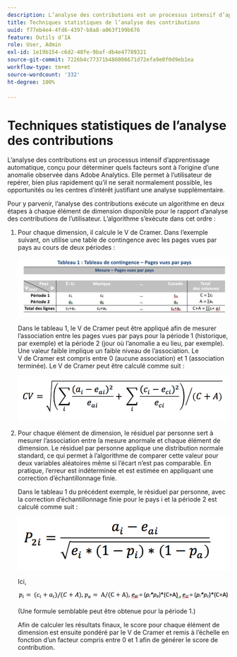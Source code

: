 ```yaml
---
description: L’analyse des contributions est un processus intensif d’apprentissage automatique, conçu pour déterminer quels facteurs sont à l’origine d’une anomalie observée dans Adobe Analytics. Elle permet à l’utilisateur de repérer, bien plus rapidement qu’il ne serait normalement possible, les opportunités ou les centres d’intérêt justifiant une analyse supplémentaire.
title: Techniques statistiques de l’analyse des contributions
uuid: f77eb4e4-4fd6-4397-b8a8-a063f199b676
feature: Outils d’IA
role: User, Admin
exl-id: 1e19b154-c6d2-48fe-9baf-db4e47789321
source-git-commit: 7226b4c77371b486006671d72efa9e0f0d9eb1ea
workflow-type: tm+mt
source-wordcount: '332'
ht-degree: 100%

---
```


# Techniques statistiques de l’analyse des contributions

L’analyse des contributions est un processus intensif d’apprentissage automatique, conçu pour déterminer quels facteurs sont à l’origine d’une anomalie observée dans Adobe Analytics. Elle permet à l’utilisateur de repérer, bien plus rapidement qu’il ne serait normalement possible, les opportunités ou les centres d’intérêt justifiant une analyse supplémentaire.

Pour y parvenir, l’analyse des contributions exécute un algorithme en deux étapes à chaque élément de dimension disponible pour le rapport d’analyse des contributions de l’utilisateur. L’algorithme s’exécute dans cet ordre :

1. Pour chaque dimension, il calcule le V de Cramer. Dans l’exemple suivant, on utilise une table de contingence avec les pages vues par pays au cours de deux périodes :

   ![](assets/contingency_table.png)

   Dans le tableau 1, le V de Cramer peut être appliqué afin de mesurer l’association entre les pages vues par pays pour la période 1 (historique, par exemple) et la période 2 (jour où l’anomalie a eu lieu, par exemple). Une valeur faible implique un faible niveau de l’association. Le V de Cramer est compris entre 0 (aucune association) et 1 (association terminée). Le V de Cramer peut être calculé comme suit :

   ![](assets/cramers-v.png)

1. Pour chaque élément de dimension, le résiduel par personne sert à mesurer l’association entre la mesure anormale et chaque élément de dimension. Le résiduel par personne applique une distribution normale standard, ce qui permet à l’algorithme de comparer cette valeur pour deux variables aléatoires même si l’écart n’est pas comparable. En pratique, l’erreur est indéterminée et est estimée en appliquant une correction d’échantillonnage finie.

   Dans le tableau 1 du précédent exemple, le résiduel par personne, avec la correction d’échantillonnage finie pour le pays i et la période 2 est calculé comme suit :

   ![](assets/persons-residual.png)

   Ici,

   ![](assets/pr-example.png)

   (Une formule semblable peut être obtenue pour la période 1.)

   Afin de calculer les résultats finaux, le score pour chaque élément de dimension est ensuite pondéré par le V de Cramer et remis à l’échelle en fonction d’un facteur compris entre 0 et 1 afin de générer le score de contribution.
